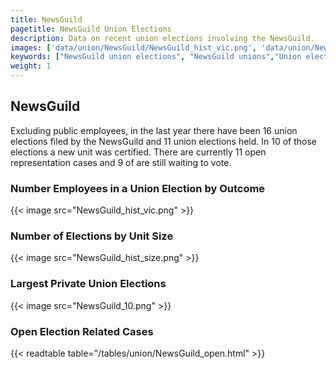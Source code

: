 ```yaml
---
title: NewsGuild
pagetitle: NewsGuild Union Elections
description: Data on recent union elections involving the NewsGuild.
images: ['data/union/NewsGuild/NewsGuild_hist_vic.png', 'data/union/NewsGuild/NewsGuild_hist_size.png', 'data/union/NewsGuild/NewsGuild_10.png']
keywords: ["NewsGuild union elections", "NewsGuild unions","Union elections"]
weight: 1
---
```

##  NewsGuild

Excluding public employees, in the last year there have been 16 union elections filed by the NewsGuild and 11 union elections held. In 10 of those elections a new unit was certified. There are currently 11 open representation cases and 9 of are still waiting to vote.

### Number Employees in a Union Election by Outcome
{{< image src="NewsGuild_hist_vic.png" >}}

### Number of Elections by Unit Size
{{< image src="NewsGuild_hist_size.png" >}}

### Largest Private Union Elections
{{< image src="NewsGuild_10.png" >}}

### Open Election Related Cases
{{< readtable table="/tables/union/NewsGuild_open.html" >}}

